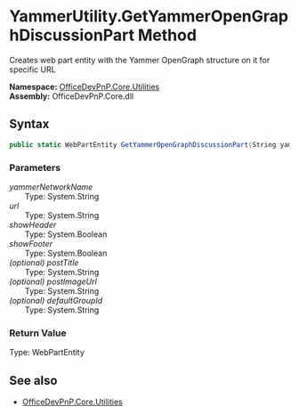 # YammerUtility.GetYammerOpenGraphDiscussionPart Method  
Creates web part entity with the Yammer OpenGraph structure on it for specific URL  

**Namespace:** [OfficeDevPnP.Core.Utilities](OfficeDevPnP.Core.Utilities.md)  
**Assembly:** OfficeDevPnP.Core.dll  
## Syntax
```C#
public static WebPartEntity GetYammerOpenGraphDiscussionPart(String yammerNetworkName, String url, Boolean showHeader, Boolean showFooter, String postTitle, String postImageUrl, String defaultGroupId)
```
### Parameters
*yammerNetworkName*  
&emsp;&emsp;Type: System.String  
*url*  
&emsp;&emsp;Type: System.String  
*showHeader*  
&emsp;&emsp;Type: System.Boolean  
*showFooter*  
&emsp;&emsp;Type: System.Boolean  
*(optional) postTitle*  
&emsp;&emsp;Type: System.String  
*(optional) postImageUrl*  
&emsp;&emsp;Type: System.String  
*(optional) defaultGroupId*  
&emsp;&emsp;Type: System.String  
### Return Value
Type: WebPartEntity  


## See also
- [OfficeDevPnP.Core.Utilities](OfficeDevPnP.Core.Utilities.md)
